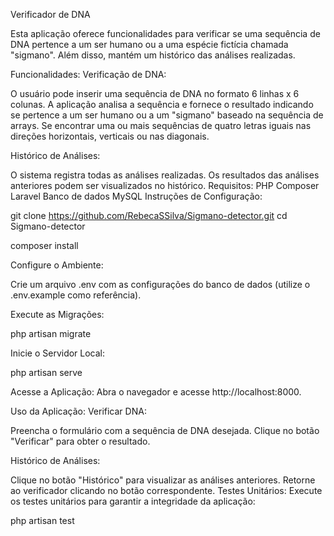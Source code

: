 Verificador de DNA

Esta aplicação oferece funcionalidades para verificar se uma sequência de DNA pertence a um ser humano ou a uma espécie fictícia chamada "sigmano". Além disso, mantém um histórico das análises realizadas.

Funcionalidades:
Verificação de DNA:

O usuário pode inserir uma sequência de DNA no formato 6 linhas x 6 colunas.
A aplicação analisa a sequência e fornece o resultado indicando se pertence a um ser humano ou a um "sigmano" baseado na sequência de arrays.
Se encontrar uma ou mais sequências de quatro letras iguais nas direções horizontais, verticais ou nas diagonais.

Histórico de Análises:

O sistema registra todas as análises realizadas.
Os resultados das análises anteriores podem ser visualizados no histórico.
Requisitos:
PHP
Composer
Laravel
Banco de dados MySQL
Instruções de Configuração:

git clone https://github.com/RebecaSSilva/Sigmano-detector.git
cd Sigmano-detector

composer install

Configure o Ambiente:

Crie um arquivo .env com as configurações do banco de dados (utilize o .env.example como referência).

Execute as Migrações:

php artisan migrate

Inicie o Servidor Local:

php artisan serve

Acesse a Aplicação:
Abra o navegador e acesse http://localhost:8000.

Uso da Aplicação:
Verificar DNA:

Preencha o formulário com a sequência de DNA desejada.
Clique no botão "Verificar" para obter o resultado.

Histórico de Análises:

Clique no botão "Histórico" para visualizar as análises anteriores.
Retorne ao verificador clicando no botão correspondente.
Testes Unitários:
Execute os testes unitários para garantir a integridade da aplicação:

php artisan test

